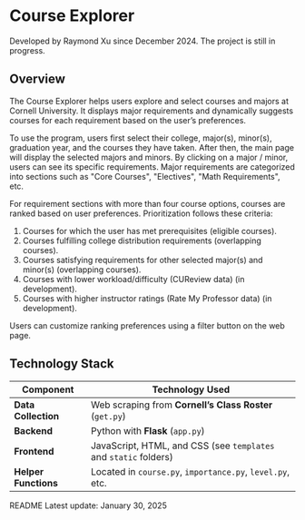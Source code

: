 # Course Explorer
Developed by Raymond Xu since December 2024. The project is still in progress.

## Overview
The Course Explorer helps users explore and select courses and majors at Cornell University. It displays major requirements and dynamically suggests courses for each requirement based on the user’s preferences.

To use the program, users first select their college, major(s), minor(s), graduation year, and the courses they have taken. After then, the main page will display the selected majors and minors. By clicking on a major / minor, users can see its specific requirements. Major requirements are categorized into sections such as "Core Courses", "Electives", "Math Requirements", etc.

For requirement sections with more than four course options, courses are ranked based on user preferences. Prioritization follows these criteria: 
1. Courses for which the user has met prerequisites (eligible courses).
2. Courses fulfilling college distribution requirements (overlapping courses).
3. Courses satisfying requirements for other selected major(s) and minor(s) (overlapping courses).
4. Courses with lower workload/difficulty (CUReview data) (in development).
5. Courses with higher instructor ratings (Rate My Professor data) (in development).

Users can customize ranking preferences using a filter button on the web page.

## Technology Stack  

| Component    | Technology Used |
|-------------|----------------|
| **Data Collection** | Web scraping from **Cornell’s Class Roster** (`get.py`) |
| **Backend** | Python with **Flask** (`app.py`) |
| **Frontend** | JavaScript, HTML, and CSS (see `templates` and `static` folders) |
| **Helper Functions** | Located in `course.py`, `importance.py`, `level.py`, etc. |

README Latest update: January 30, 2025